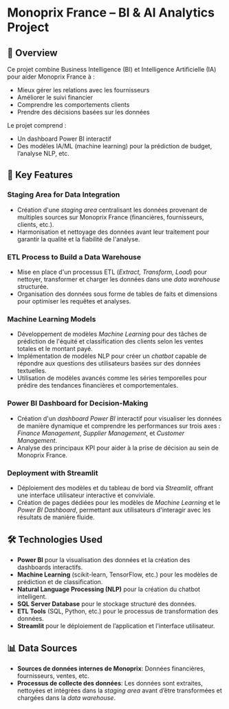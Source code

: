 # <h1>Monoprix France – BI & AI Analytics Project</h1>

## <h2>📝 Overview</h2>
Ce projet combine Business Intelligence (BI) et Intelligence Artificielle (IA) pour aider Monoprix France à :

- Mieux gérer les relations avec les fournisseurs
- Améliorer le suivi financier
- Comprendre les comportements clients
- Prendre des décisions basées sur les données

Le projet comprend :

- Un dashboard Power BI interactif
- Des modèles IA/ML (machine learning) pour la prédiction de budget, l’analyse NLP, etc.

## <h2>🚀 Key Features</h2>

### <h3>Staging Area for Data Integration</h3>
- Création d'une <i>staging area</i> centralisant les données provenant de multiples sources sur Monoprix France (financières, fournisseurs, clients, etc.).
- Harmonisation et nettoyage des données avant leur traitement pour garantir la qualité et la fiabilité de l'analyse.

### <h3>ETL Process to Build a Data Warehouse</h3>
- Mise en place d'un processus ETL (<i>Extract, Transform, Load</i>) pour nettoyer, transformer et charger les données dans une <i>data warehouse</i> structurée.
- Organisation des données sous forme de tables de faits et dimensions pour optimiser les requêtes et analyses.

### <h3>Machine Learning Models</h3>
- Développement de modèles <i>Machine Learning</i> pour des tâches de prédiction de l'équité et classification des clients selon les ventes totales et le montant payé.
- Implémentation de modèles NLP pour créer un <i>chatbot</i> capable de répondre aux questions des utilisateurs basées sur des données textuelles.
- Utilisation de modèles avancés comme les séries temporelles pour prédire des tendances financières et comportementales.

### <h3>Power BI Dashboard for Decision-Making</h3>
- Création d'un <i>dashboard Power BI</i> interactif pour visualiser les données de manière dynamique et comprendre les performances sur trois axes : <i>Finance Management</i>, <i>Supplier Management</i>, et <i>Customer Management</i>.
- Analyse des principaux KPI pour aider à la prise de décision au sein de Monoprix France.

### <h3>Deployment with Streamlit</h3>
- Déploiement des modèles et du tableau de bord via <i>Streamlit</i>, offrant une interface utilisateur interactive et conviviale.
- Création de pages dédiées pour les modèles de <i>Machine Learning</i> et le <i>Power BI Dashboard</i>, permettant aux utilisateurs d'interagir avec les résultats de manière fluide.

## <h2>🛠 Technologies Used</h2>
- <b>Power BI</b> pour la visualisation des données et la création des dashboards interactifs.
- <b>Machine Learning</b> (scikit-learn, TensorFlow, etc.) pour les modèles de prédiction et de classification.
- <b>Natural Language Processing (NLP)</b> pour la création du chatbot intelligent.
- <b> SQL Server Database</b> pour le stockage structuré des données.
- <b>ETL Tools</b> (SQL, Python, etc.) pour le processus de transformation des données.
- <b>Streamlit</b> pour le déploiement de l’application et l'interface utilisateur.

## <h2>📊 Data Sources</h2>
- <b>Sources de données internes de Monoprix</b>: Données financières, fournisseurs, ventes, etc.
- <b>Processus de collecte des données</b>: Les données sont extraites, nettoyées et intégrées dans la <i>staging area</i> avant d’être transformées et chargées dans la <i>data warehouse</i>.
